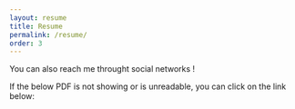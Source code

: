 ```yaml
---
layout: resume
title: Resume
permalink: /resume/
order: 3
---
```


You can also reach me throught social networks !

If the below PDF is not showing or is unreadable, you can click on the link below: